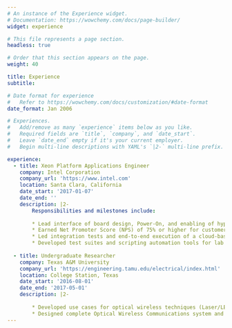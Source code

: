 ```yaml
---
# An instance of the Experience widget.
# Documentation: https://wowchemy.com/docs/page-builder/
widget: experience

# This file represents a page section.
headless: true

# Order that this section appears on the page.
weight: 40

title: Experience
subtitle:

# Date format for experience
#   Refer to https://wowchemy.com/docs/customization/#date-format
date_format: Jan 2006

# Experiences.
#   Add/remove as many `experience` items below as you like.
#   Required fields are `title`, `company`, and `date_start`.
#   Leave `date_end` empty if it's your current employer.
#   Begin multi-line descriptions with YAML's `|2-` multi-line prefix.

experience:
  - title: Xeon Platform Applications Engineer
    company: Intel Corporation
    company_url: 'https://www.intel.com'
    location: Santa Clara, California
    date_start: '2017-01-07'
    date_end: ''
    description: |2-
        Responsibilities and milestones include:
        
        * Lead interface of board design, Power-On, and enabling of hyperscale systems used for AI training and Big Data analytics. \n
        * Earned Net Promoter Score (NPS) of 75% or higher for customer responsiveness, clarity of communicating results and problem solving.
        * Led integration tests and end-to-end execution of a cloud-based Xeon-SP provisioning feature.
        * Developed test suites and scripting automation tools for lab infrastructure and remote debugging tools.
        
  - title: Undergraduate Researcher
    company: Texas A&M University
    company_url: 'https://engineering.tamu.edu/electrical/index.html'
    location: College Station, Texas
    date_start: '2016-08-01'
    date_end: '2017-05-01'
    description: |2-
        
        * Developed use cases for optical wireless techniques (Laser/LED) for future IoT (Internet of Things) applications. 
        * Designed complete Optical Wireless Communications system and developed simulations and experiments for testing in MATLAB and Python.
---
```

